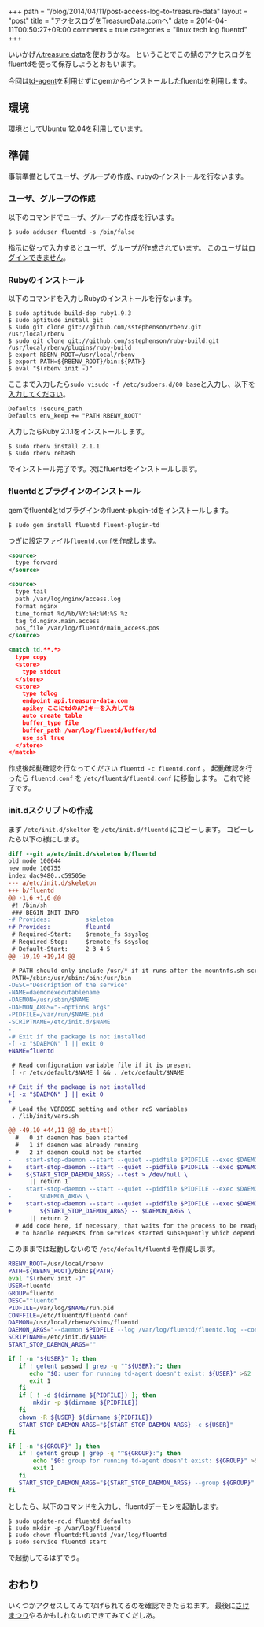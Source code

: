 +++
path = "/blog/2014/04/11/post-access-log-to-treasure-data"
layout = "post"
title = "アクセスログをTreasureData.comへ"
date = 2014-04-11T00:50:27+09:00
comments = true
categories = "linux tech log fluentd"
+++

いいかげん[treasure data](http://www.treasuredata.com)を使おうかな。
ということでこの鯖のアクセスログをfluentdを使って保存しようとおもいます。

今回は[td-agent](https://github.com/treasure-data/td-agent)を利用せずにgemからインストールしたfluentdを利用します。

## 環境
環境としてUbuntu 12.04を利用しています。

## 準備
事前準備としてユーザ、グループの作成、rubyのインストールを行ないます。

### ユーザ、グループの作成
以下のコマンドでユーザ、グループの作成を行います。
```
$ sudo adduser fluentd -s /bin/false
```
指示に従って入力するとユーザ、グループが作成されています。
このユーザは[ログインできません](http://qiita.com/shunichi/items/c7744878f5c02eaab18d#2-5)。

### Rubyのインストール

以下のコマンドを入力しRubyのインストールを行ないます。

```
$ sudo aptitude build-dep ruby1.9.3
$ sudo aptitude install git
$ sudo git clone git://github.com/sstephenson/rbenv.git /usr/local/rbenv
$ sudo git clone git://github.com/sstephenson/ruby-build.git /usr/local/rbenv/plugins/ruby-build
$ export RBENV_ROOT=/usr/local/rbenv
$ export PATH=${RBENV_ROOT}/bin:${PATH}
$ eval "$(rbenv init -)"
```

ここまで入力したら`sudo visudo -f /etc/sudoers.d/00_base`と入力し、以下を[入力してください](http://office.tsukuba-bunko.org/ppoi/entry/systemwide-rbenv)。

```
Defaults !secure_path
Defaults env_keep += "PATH RBENV_ROOT"
```

入力したらRuby 2.1.1をインストールします。

```
$ sudo rbenv install 2.1.1
$ sudo rbenv rehash
```
でインストール完了です。次にfluentdをインストールします。

### fluentdとプラグインのインストール
gemでfluentdとtdプラグインのfluent-plugin-tdをインストールします。

```
$ sudo gem install fluentd fluent-plugin-td
```

つぎに設定ファイル`fluentd.conf`を作成します。

```xml fluentd.conf
<source>
  type forward
</source>

<source>
  type tail
  path /var/log/nginx/access.log
  format nginx
  time_format %d/%b/%Y:%H:%M:%S %z
  tag td.nginx.main.access
  pos_file /var/log/fluentd/main_access.pos
</source>

<match td.**.*>
  type copy
  <store>
    type stdout
  </store>
  <store>
    type tdlog
    endpoint api.treasure-data.com
    apikey ここにtdのAPIキーを入力してね
    auto_create_table
    buffer_type file
    buffer_path /var/log/fluentd/buffer/td
    use_ssl true
  </store>
</match>
```

作成後起動確認を行なってください `fluentd -c fluentd.conf` 。
起動確認を行ったら `fluentd.conf` を `/etc/fluentd/fluentd.conf` に移動します。
これで終了です。

### init.dスクリプトの作成
まず `/etc/init.d/skelton` を `/etc/init.d/fluentd` にコピーします。
コピーしたら以下の様にします。

```diff fluentd_diff_skelton
diff --git a/etc/init.d/skeleton b/fluentd
old mode 100644
new mode 100755
index dac9480..c59505e
--- a/etc/init.d/skeleton
+++ b/fluentd
@@ -1,6 +1,6 @@
 #! /bin/sh
 ### BEGIN INIT INFO
-# Provides:          skeleton
+# Provides:          fleuntd
 # Required-Start:    $remote_fs $syslog
 # Required-Stop:     $remote_fs $syslog
 # Default-Start:     2 3 4 5
@@ -19,19 +19,14 @@

 # PATH should only include /usr/* if it runs after the mountnfs.sh script
 PATH=/sbin:/usr/sbin:/bin:/usr/bin
-DESC="Description of the service"
-NAME=daemonexecutablename
-DAEMON=/usr/sbin/$NAME
-DAEMON_ARGS="--options args"
-PIDFILE=/var/run/$NAME.pid
-SCRIPTNAME=/etc/init.d/$NAME
-
-# Exit if the package is not installed
-[ -x "$DAEMON" ] || exit 0
+NAME=fluentd

 # Read configuration variable file if it is present
 [ -r /etc/default/$NAME ] && . /etc/default/$NAME

+# Exit if the package is not installed
+[ -x "$DAEMON" ] || exit 0
+
 # Load the VERBOSE setting and other rcS variables
 . /lib/init/vars.sh

@@ -49,10 +44,11 @@ do_start()
  #   0 if daemon has been started
  #   1 if daemon was already running
  #   2 if daemon could not be started
-    start-stop-daemon --start --quiet --pidfile $PIDFILE --exec $DAEMON --test > /dev/null \
+    start-stop-daemon --start --quiet --pidfile $PIDFILE --exec $DAEMON \
+    ${START_STOP_DAEMON_ARGS} --test > /dev/null \
      || return 1
-    start-stop-daemon --start --quiet --pidfile $PIDFILE --exec $DAEMON -- \
-        $DAEMON_ARGS \
+    start-stop-daemon --start --quiet --pidfile $PIDFILE --exec $DAEMON \
+        ${START_STOP_DAEMON_ARGS} -- $DAEMON_ARGS \
      || return 2
  # Add code here, if necessary, that waits for the process to be ready
  # to handle requests from services started subsequently which depend
```

このままでは起動しないので `/etc/default/fluentd` を作成します。

```sh fluentd.default
RBENV_ROOT=/usr/local/rbenv
PATH=${RBENV_ROOT}/bin:${PATH}
eval "$(rbenv init -)"
USER=fluentd
GROUP=fluentd
DESC="fluentd"
PIDFILE=/var/log/$NAME/run.pid
CONFFILE=/etc/fluentd/fluentd.conf
DAEMON=/usr/local/rbenv/shims/fluentd
DAEMON_ARGS="--daemon $PIDFILE --log /var/log/fluentd/fluentd.log --config $CONFFILE"
SCRIPTNAME=/etc/init.d/$NAME
START_STOP_DAEMON_ARGS=""

if [ -n "${USER}" ]; then
   if ! getent passwd | grep -q "^${USER}:"; then
      echo "$0: user for running td-agent doesn't exist: ${USER}" >&2
      exit 1
   fi
   if [ ! -d $(dirname ${PIDFILE}) ]; then
       mkdir -p $(dirname ${PIDFILE})
   fi
   chown -R ${USER} $(dirname ${PIDFILE})
   START_STOP_DAEMON_ARGS="${START_STOP_DAEMON_ARGS} -c ${USER}"
fi

if [ -n "${GROUP}" ]; then
   if ! getent group | grep -q "^${GROUP}:"; then
       echo "$0: group for running td-agent doesn't exist: ${GROUP}" >&2
       exit 1
   fi
   START_STOP_DAEMON_ARGS="${START_STOP_DAEMON_ARGS} --group ${GROUP}"
fi
```

としたら、以下のコマンドを入力し、fluentdデーモンを起動します。

```
$ sudo update-rc.d fluentd defaults
$ sudo mkdir -p /var/log/fluentd
$ sudo chown fluentd:fluentd /var/log/fluentd
$ sudo service fluentd start
```

で起動してるはずでう。

## おわり

いくつかアクセスしてみてなげられてるのを確認できたらねます。
最後に[さけまつり](http://katsyoshi.doorkeeper.jp/events/10420)やるかもしれないのできてみてくだしあ。

